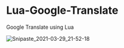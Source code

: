 # Lua-Google-Translate
Google Translate using Lua


![Snipaste_2021-03-29_21-52-18](https://user-images.githubusercontent.com/61930699/112847094-4da69d80-90d9-11eb-96a7-cd1b9c1fc068.png)
